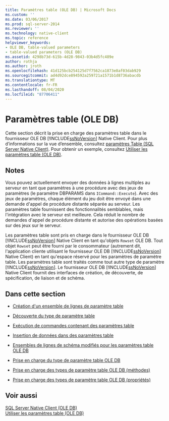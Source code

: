 ```yaml
---
title: Paramètres table (OLE DB) | Microsoft Docs
ms.custom: ''
ms.date: 03/06/2017
ms.prod: sql-server-2014
ms.reviewer: ''
ms.technology: native-client
ms.topic: reference
helpviewer_keywords:
- OLE DB, table-valued parameters
- table-valued parameters (OLE DB)
ms.assetid: 4298b73d-615b-4d28-9843-03b4d5fc489e
author: rothja
ms.author: jroth
ms.openlocfilehash: 41d125bcb254125d7f7562ca1873e8af03dab929
ms.sourcegitcommit: ad4d92dce894592a259721a1571b1d8736abacdb
ms.translationtype: MT
ms.contentlocale: fr-FR
ms.lasthandoff: 08/04/2020
ms.locfileid: "87706411"
---
```

# <a name="table-valued-parameters-ole-db"></a>Paramètres table (OLE DB)
  Cette section décrit la prise en charge des paramètres table dans le fournisseur OLE DB [!INCLUDE[ssNoVersion](../../includes/ssnoversion-md.md)] Native Client. Pour plus d’informations sur la vue d’ensemble, consultez [paramètres Table &#40;SQL Server Native Client&#41;](../native-client/features/table-valued-parameters-sql-server-native-client.md). Pour obtenir un exemple, consultez [Utiliser les paramètres table &#40;OLE DB&#41;](../native-client-ole-db-how-to/use-table-valued-parameters-ole-db.md).  
  
## <a name="remarks"></a>Notes  
 Vous pouvez actuellement envoyer des données à lignes multiples au serveur en tant que paramètres à une procédure avec des jeux de paramètres (le paramètre DBPARAMS dans `ICommand::Execute`). Avec des jeux de paramètres, chaque élément du jeu doit être envoyé dans une demande d'appel de procédure distante séparée au serveur. Les paramètres table fournissent des fonctionnalités semblables, mais l'intégration avec le serveur est meilleure. Cela réduit le nombre de demandes d'appel de procédure distante et autorise des opérations basées sur des jeux sur le serveur.  
  
 Les paramètres table sont pris en charge dans le fournisseur OLE DB [!INCLUDE[ssNoVersion](../../includes/ssnoversion-md.md)] Native Client en tant qu'objets `Rowset` OLE DB. Tout objet `Rowset` peut être fourni par le consommateur (autrement dit, l'application cliente utilisant le fournisseur OLE DB [!INCLUDE[ssNoVersion](../../includes/ssnoversion-md.md)] Native Client) en tant qu'espace réservé pour les paramètres de paramètre table. Les paramètres table sont traités comme tout autre type de paramètre [!INCLUDE[ssNoVersion](../../includes/ssnoversion-md.md)]. Le fournisseur OLE DB [!INCLUDE[ssNoVersion](../../includes/ssnoversion-md.md)] Native Client fournit des interfaces de création, de découverte, de spécification, de liaison et de schéma.  
  
## <a name="in-this-section"></a>Dans cette section  
  
-   [Création d'un ensemble de lignes de paramètre table](table-valued-parameter-rowset-creation.md)  
  
-   [Découverte du type de paramètre table](../../database-engine/dev-guide/table-valued-parameter-type-discovery.md)  
  
-   [Exécution de commandes contenant des paramètres table](executing-commands-containing-table-valued-parameters.md)  
  
-   [Insertion de données dans des paramètres table](inserting-data-into-table-valued-parameters.md)  
  
-   [Ensembles de lignes de schéma modifiés pour les paramètres table OLE DB](schema-rowsets-changed-for-ole-db-table-valued-parameters.md)  
  
-   [Prise en charge du type de paramètre table OLE DB](ole-db-table-valued-parameter-type-support.md)  
  
-   [Prise en charge des types de paramètre table OLE DB &#40;méthodes&#41;](ole-db-table-valued-parameter-type-support-methods.md)  
  
-   [Prise en charge des types de paramètre table OLE DB &#40;propriétés&#41;](ole-db-table-valued-parameter-type-support-properties.md)  
  
## <a name="see-also"></a>Voir aussi  
 [SQL Server Native Client &#40;OLE DB&#41;](../native-client/ole-db/sql-server-native-client-ole-db.md)   
 [Utiliser les paramètres table &#40;OLE DB&#41;](../native-client-ole-db-how-to/use-table-valued-parameters-ole-db.md)  
  
  
